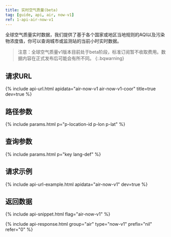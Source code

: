 ```yaml
---
title: 实时空气质量(beta)
tag: [guide, api, air, now-v1]
ref: 1-api-air-now-v1
---
```


全球空气质量实时数据，我们提供了基于各个国家或地区当地规则的AQI以及污染物浓度值，你可以查询城市或监测站的当前小时实时数据。

> 注意：全球空气质量v1版本目前处于beta阶段，标准订阅暂不收取费用。数据内容在正式发布后可能会有所不同。
{:.bqwarning}

## 请求URL

{% include api-url.html apidata="air-now-v1 air-now-v1-coor" title=true dev=true %}

## 路径参数

{% include params.html p="p-location-id p-lon p-lat" %}

## 查询参数

{% include params.html p="key lang-def" %}

## 请求示例

{% include api-url-example.html apidata="air-now-v1" dev=true %}

## 返回数据

{% include api-snippet.html flag="air-now-v1" %}

{% include api-response.html group="air" type="now-v1" prefix="nil" refer="0"  %}
